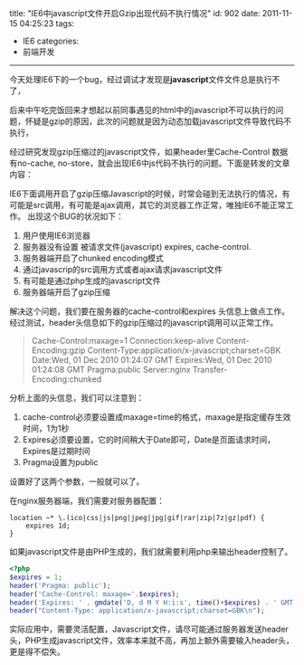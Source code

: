 title: "IE6中javascript文件开启Gzip出现代码不执行情况"
id: 902
date: 2011-11-15 04:25:23
tags:
- IE6
categories:
- 前端开发
---

今天处理IE6下的一个bug，经过调试才发现是**javascript**文件文件总是执行不了，

后来中午吃完饭回来才想起以前同事遇见的html中的javascript不可以执行的问题，怀疑是gzip的原因，此次的问题就是因为动态加载javascript文件导致代码不执行，

经过研究发现gzip压缩过的javascript文件，如果header里Cache-Control 数据有no-cache, no-store，就会出现IE6中js代码不执行的问题。下面是转发的文章内容：

IE6下面调用开启了gzip压缩Javascript的时候，时常会碰到无法执行的情况，有可能是src调用，有可能是ajax调用，其它的浏览器工作正常，唯独IE6不能正常工作。
出现这个BUG的状况如下：

1.  用户使用IE6浏览器
2.  服务器没有设置 被请求文件(javascript) expires, cache-control.
3.  服务器端开启了chunked encoding模式
4.  通过javascrip的src调用方式或者ajax请求javascript文件
5.  有可能是通过php生成的javascript文件
6.  服务器端开启了gzip压缩

解决这个问题，我们要在服务器的cache-control和expires 头信息上做点工作。
经过测试，header头信息如下的gzip压缩过的javascript调用可以正常工作。

> Cache-Control:maxage=1
> Connection:keep-alive
> Content-Encoding:gzip
> Content-Type:application/x-javascript;charset=GBK
> Date:Wed, 01 Dec 2010 01:24:07 GMT
> Expires:Wed, 01 Dec 2010 01:24:08 GMT
> Pragma:public
> Server:nginx
> Transfer-Encoding:chunked

分析上面的头信息，我们可以注意到：

1.  cache-control必须要设置成maxage=time的格式，maxage是指定缓存生效时间，1为1秒
2.  Expires必须要设置，它的时间稍大于Date即可，Date是页面请求时间，Expires是过期时间
3.  Pragma设置为public

<!--more-->
设置好了这两个参数，一般就可以了。

在nginx服务器端，我们需要对服务器配置：

```text
location ~* \.(ico|css|js|png|jpeg|jpg|gif|rar|zip|7z|gz|pdf) {
    expires 1d;
}
```

如果javascript文件是由PHP生成的，我们就需要利用php来输出header控制了。

```php
<?php
$expires = 1;
header('Pragma: public');
header('Cache-Control: maxage='.$expires);
header('Expires: ' . gmdate('D, d M Y H:i:s', time()+$expires) . ' GMT');
header("Content-Type: application/x-javascript;charset=GBK\n");
```

实际应用中，需要灵活配置，Javascript文件，请尽可能通过服务器发送header头，PHP生成javascript文件，效率本来就不高，再加上额外需要输入header头，更是得不偿失。
